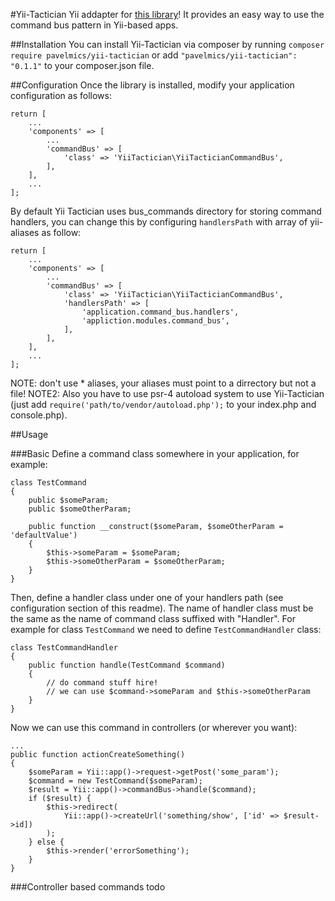 
#Yii-Tactician
Yii addapter for [this library](https://github.com/thephpleague/tactician)! It provides an easy way to use the command bus pattern in Yii-based apps.

##Installation
You can install Yii-Tactician via composer by running
`composer require pavelmics/yii-tactician`
or add 
`"pavelmics/yii-tactician": "0.1.1"`
to your composer.json file.

##Configuration
Once the library is installed, modify your application configuration as follows:
```
return [
	...
	'components' => [
    	...
		'commandBus' => [
    		'class' => 'YiiTactician\YiiTacticianCommandBus',
        ],
    ],
    ...
];
```
By default Yii Tactician uses bus_commands directory for storing command handlers, you can change this by configuring `handlersPath` with array of yii-aliases as follow:
```
return [
	...
	'components' => [
    	...
		'commandBus' => [
    		'class' => 'YiiTactician\YiiTacticianCommandBus',
            'handlersPath' => [
            	'application.command_bus.handlers',
                'appliction.modules.command_bus',
            ],
        ],
    ],
    ...
];
```
NOTE: don't use \* aliases, your aliases must point to a dirrectory but not a file!
NOTE2: Also you have to use psr-4 autoload system to use Yii-Tactician (just add `require('path/to/vendor/autoload.php');` to your index.php and console.php).


##Usage

###Basic
Define a command class somewhere in your application, for example:
```
class TestCommand 
{
	public $someParam;
    public $someOtherParam;
    
    public function __construct($someParam, $someOtherParam = 'defaultValue') 
    {
    	$this->someParam = $someParam;
        $this->someOtherParam = $someOtherParam;
    }
}
```
Then, define a handler class under one of your handlers path (see configuration section of this readme). The name of handler class must be the same as the name of command class suffixed with "Handler". For example for class `TestCommand` we need to define `TestCommandHandler` class:

```
class TestCommandHandler
{
	public function handle(TestCommand $command)
    {
    	// do command stuff hire!
        // we can use $command->someParam and $this->someOtherParam
    }
}
```
Now we can use this command in controllers (or wherever you want):
```
...
public function actionCreateSomething()
{
	$someParam = Yii::app()->request->getPost('some_param');
	$command = new TestCommand($someParam);
    $result = Yii::app()->commandBus->handle($command);
    if ($result) {
    	$this->redirect(
        	Yii::app()->createUrl('something/show', ['id' => $result->id])
        );
    } else {
    	$this->render('errorSomething');
    }
}
```

###Controller based commands
todo



